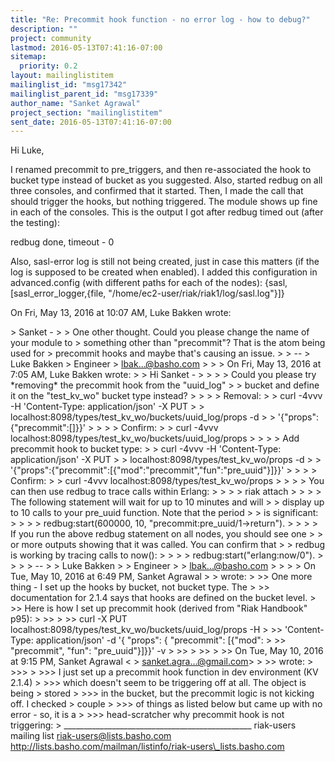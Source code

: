 ```yaml
---
title: "Re: Precommit hook function - no error log - how to debug?"
description: ""
project: community
lastmod: 2016-05-13T07:41:16-07:00
sitemap:
  priority: 0.2
layout: mailinglistitem
mailinglist_id: "msg17342"
mailinglist_parent_id: "msg17339"
author_name: "Sanket Agrawal"
project_section: "mailinglistitem"
sent_date: 2016-05-13T07:41:16-07:00
---
```



Hi Luke,

I renamed precommit to pre\_triggers, and then re-associated the hook to
bucket type instead of bucket as you suggested. Also, started redbug on all
three consoles, and confirmed that it started. Then, I made the call that
should trigger the hooks, but nothing triggered. The module shows up fine
in each of the consoles. This is the output I got after redbug timed out
(after the testing):

redbug done, timeout - 0


Also, sasl-error log is still not being created, just in case this matters
(if the log is supposed to be created when enabled). I added this
configuration in advanced.config (with different paths for each of the
nodes):
{sasl,[sasl\_error\_logger,{file, "/home/ec2-user/riak/riak1/log/sasl.log"}]}

On Fri, May 13, 2016 at 10:07 AM, Luke Bakken  wrote:

&gt; Sanket -
&gt;
&gt; One other thought. Could you please change the name of your module to
&gt; something other than "precommit"? That is the atom being used for
&gt; precommit hooks and maybe that's causing an issue.
&gt;
&gt; --
&gt; Luke Bakken
&gt; Engineer
&gt; lbak...@basho.com
&gt;
&gt;
&gt; On Fri, May 13, 2016 at 7:05 AM, Luke Bakken  wrote:
&gt; &gt; Hi Sanket -
&gt; &gt;
&gt; &gt; Could you please try \*removing\* the precommit hook from the "uuid\_log"
&gt; &gt; bucket and define it on the "test\_kv\_wo" bucket type instead?
&gt; &gt;
&gt; &gt; Removal:
&gt; &gt; curl -4vvv -H 'Content-Type: application/json' -X PUT
&gt; &gt; localhost:8098/types/test\_kv\_wo/buckets/uuid\_log/props -d
&gt; &gt; '{"props":{"precommit":[]}}'
&gt; &gt;
&gt; &gt; Confirm:
&gt; &gt; curl -4vvv localhost:8098/types/test\_kv\_wo/buckets/uuid\_log/props
&gt; &gt;
&gt; &gt; Add precommit hook to bucket type:
&gt; &gt; curl -4vvv -H 'Content-Type: application/json' -X PUT
&gt; &gt; localhost:8098/types/test\_kv\_wo/props -d
&gt; &gt; '{"props":{"precommit":[{"mod":"precommit","fun":"pre\_uuid"}]}}'
&gt; &gt;
&gt; &gt; Confirm:
&gt; &gt; curl -4vvv localhost:8098/types/test\_kv\_wo/props
&gt; &gt;
&gt; &gt; You can then use redbug to trace calls within Erlang:
&gt; &gt;
&gt; &gt; riak attach
&gt; &gt;
&gt; &gt; The following statement will wait for up to 10 minutes and will
&gt; &gt; display up to 10 calls to your pre\_uuid function. Note that the period
&gt; &gt; is significant:
&gt; &gt;
&gt; &gt; redbug:start(600000, 10, "precommit:pre\_uuid/1-&gt;return").
&gt; &gt;
&gt; &gt; If you run the above redbug statement on all nodes, you should see one
&gt; &gt; or more outputs showing that it was called. You can confirm that
&gt; &gt; redbug is working by tracing calls to now():
&gt; &gt;
&gt; &gt; redbug:start("erlang:now/0").
&gt; &gt;
&gt; &gt; --
&gt; &gt; Luke Bakken
&gt; &gt; Engineer
&gt; &gt; lbak...@basho.com
&gt; &gt;
&gt; &gt; On Tue, May 10, 2016 at 6:49 PM, Sanket Agrawal
&gt; &gt;  wrote:
&gt; &gt;&gt; One more thing - I set up the hooks by bucket, not bucket type. The
&gt; &gt;&gt; documentation for 2.1.4 says that hooks are defined on the bucket level.
&gt; &gt;&gt; Here is how I set up precommit hook (derived from "Riak Handbook" p95):
&gt; &gt;&gt;
&gt; &gt;&gt; curl -X PUT localhost:8098/types/test\_kv\_wo/buckets/uuid\_log/props -H
&gt; &gt;&gt; 'Content-Type: application/json' -d '{ "props": { "precommit": [{"mod":
&gt; &gt;&gt; "precommit", "fun": "pre\_uuid"}]}}' -v
&gt; &gt;&gt;
&gt; &gt;&gt;
&gt; &gt;&gt; On Tue, May 10, 2016 at 9:15 PM, Sanket Agrawal &lt;
&gt; sanket.agra...@gmail.com&gt;
&gt; &gt;&gt; wrote:
&gt; &gt;&gt;&gt;
&gt; &gt;&gt;&gt; I just set up a precommit hook function in dev environment (KV 2.1.4)
&gt; &gt;&gt;&gt; which doesn't seem to be triggering off at all. The object is being
&gt; stored
&gt; &gt;&gt;&gt; in the bucket, but the precommit logic is not kicking off. I checked
&gt; couple
&gt; &gt;&gt;&gt; of things as listed below but came up with no error - so, it is a
&gt; &gt;&gt;&gt; head-scratcher why precommit hook is not triggering:
&gt;
\_\_\_\_\_\_\_\_\_\_\_\_\_\_\_\_\_\_\_\_\_\_\_\_\_\_\_\_\_\_\_\_\_\_\_\_\_\_\_\_\_\_\_\_\_\_\_
riak-users mailing list
riak-users@lists.basho.com
http://lists.basho.com/mailman/listinfo/riak-users\_lists.basho.com

